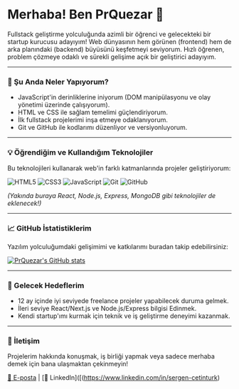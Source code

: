 # Merhaba! Ben PrQuezar 👋

Fullstack geliştirme yolculuğunda azimli bir öğrenci ve gelecekteki bir startup kurucusu adayıyım! Web dünyasının hem görünen (frontend) hem de arka planındaki (backend) büyüsünü keşfetmeyi seviyorum. Hızlı öğrenen, problem çözmeye odaklı ve sürekli gelişime açık bir geliştirici adayıyım.

---

### 🚀 Şu Anda Neler Yapıyorum?

* JavaScript'in derinliklerine iniyorum (DOM manipülasyonu ve olay yönetimi üzerinde çalışıyorum).
* HTML ve CSS ile sağlam temelimi güçlendiriyorum.
* İlk fullstack projelerimi inşa etmeye odaklanıyorum.
* Git ve GitHub ile kodlarımı düzenliyor ve versiyonluyorum.

---

### 💡 Öğrendiğim ve Kullandığım Teknolojiler

Bu teknolojileri kullanarak web'in farklı katmanlarında projeler geliştiriyorum:

![HTML5](https://img.shields.io/badge/HTML5-E34F26?style=for-the-badge&logo=html5&logoColor=white)
![CSS3](https://img.shields.io/badge/CSS3-1572B6?style=for-the-badge&logo=css3&logoColor=white)
![JavaScript](https://img.shields.io/badge/JavaScript-F7DF1E?style=for-the-badge&logo=javascript&logoColor=black)
![Git](https://img.shields.io/badge/Git-F05032?style=for-the-badge&logo=git&logoColor=white)
![GitHub](https://img.shields.io/badge/GitHub-100000?style=for-the-badge&logo=github&logoColor=white)

*(Yakında buraya React, Node.js, Express, MongoDB gibi teknolojiler de eklenecek!)*

---

### 📈 GitHub İstatistiklerim

Yazılım yolculuğumdaki gelişimimi ve katkılarımı buradan takip edebilirsiniz:

[![PrQuezar's GitHub stats](https://github-readme-stats.vercel.app/api?username=PrQuezar&show_icons=true&theme=radical&hide_rank=true)](https://github.com/PrQuezar/github-readme-stats)

---

### 🎯 Gelecek Hedeflerim

* 12 ay içinde iyi seviyede freelance projeler yapabilecek duruma gelmek.
* İleri seviye React/Next.js ve Node.js/Express bilgisi Edinmek.
* Kendi startup'ımı kurmak için teknik ve iş geliştirme deneyimi kazanmak.

---

### 🤝 İletişim

Projelerim hakkında konuşmak, iş birliği yapmak veya sadece merhaba demek için bana ulaşmaktan çekinmeyin!

[📧 E-posta](mailto:sergencetnturk@gmail.com) | [🔗 LinkedIn]([(https://www.linkedin.com/in/sergen-cetinturk)
